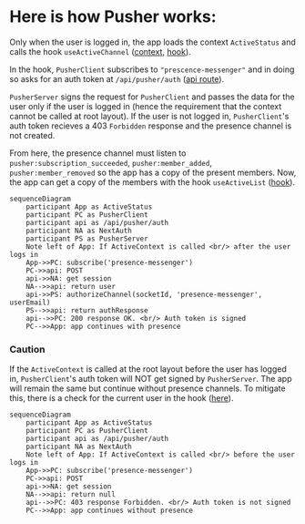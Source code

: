 # Here is how Pusher works:
  
Only when the user is logged in, the app loads the context `ActiveStatus` and calls the hook `useActiveChannel` ([context](/app/components/ActiveStatus.tsx), [hook](/app/hooks/useActiveChannel.ts)).

In the hook, `PusherClient` subscribes to `"prescence-messenger"` and in doing so asks for an auth token at `/api/pusher/auth` ([api route](/app/api/pusher/auth/route.ts)).

`PusherServer` signs the request for `PusherClient` and passes the data for the user only if the user is logged in (hence the requirement that the context cannot be called at root layout). If the user is not logged in, `PusherClient`'s auth token recieves a 403 `Forbidden` response and the presence channel is not created.

From here, the presence channel must listen to `pusher:subscription_succeeded`, `pusher:member_added`, `pusher:member_removed` so the app has a copy of the present members. Now, the app can get a copy of the members with the hook `useActiveList` ([hook](/app/hooks/useActiveList.ts)).
  
```mermaid
sequenceDiagram
    participant App as ActiveStatus
    participant PC as PusherClient
    participant api as /api/pusher/auth
    participant NA as NextAuth
    participant PS as PusherServer
    Note left of App: If ActiveContext is called <br/> after the user logs in
    App->>PC: subscribe('presence-messenger')
    PC->>api: POST
    api->>NA: get session 
    NA-->>api: return user
    api->>PS: authorizeChannel(socketId, 'presence-messenger', userEmail)
    PS-->>api: return authResponse
    api-->>PC: 200 response OK. <br/> Auth token is signed
    PC-->>App: app continues with presence
```

### Caution

If the `ActiveContext` is called at the root layout before the user has logged in, `PusherClient`'s auth token will NOT get signed by `PusherServer`. The app will remain the same but continue without presence channels. To mitigate this, there is a check for the current user in the hook ([here](/app//hooks/useActiveChannel.ts)).

```mermaid
sequenceDiagram
    participant App as ActiveStatus
    participant PC as PusherClient
    participant api as /api/pusher/auth
    participant NA as NextAuth
    Note left of App: If ActiveContext is called <br/> before the user logs in
    App->>PC: subscribe('presence-messenger')
    PC->>api: POST
    api->>NA: get session 
    NA-->>api: return null
    api-->>PC: 403 response Forbidden. <br/> Auth token is not signed
    PC-->>App: app continues without presence
```